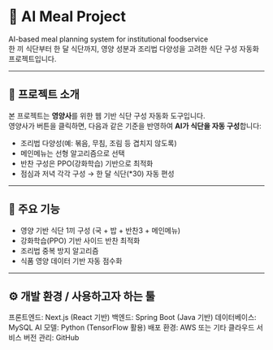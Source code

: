 # 🧠 AI Meal Project

AI-based meal planning system for institutional foodservice  
한 끼 식단부터 한 달 식단까지, 영양 성분과 조리법 다양성을 고려한 식단 구성 자동화 프로젝트입니다.

---

## 🚀 프로젝트 소개

본 프로젝트는 **영양사**를 위한 웹 기반 식단 구성 자동화 도구입니다.  
영양사가 버튼을 클릭하면, 다음과 같은 기준을 반영하여 **AI가 식단을 자동 구성**합니다:

- 조리법 다양성(예: 볶음, 무침, 조림 등 겹치지 않도록)
- 메인메뉴는 선형 알고리즘으로 선택
- 반찬 구성은 PPO(강화학습) 기반으로 최적화
- 점심과 저녁 각각 구성 → 한 달 식단(*30) 자동 편성

---

## 🧩 주요 기능

- 영양 기반 식단 1끼 구성 (국 + 밥 + 반찬3 + 메인메뉴)
- 강화학습(PPO) 기반 사이드 반찬 최적화
- 조리법 중복 방지 알고리즘
- 식품 영양 데이터 기반 자동 점수화

---

## ⚙️ 개발 환경 / 사용하고자 하는 툴
프론트엔드: Next.js (React 기반)
백엔드: Spring Boot (Java 기반)
데이터베이스: MySQL
AI 모델: Python (TensorFlow 활용)
배포 환경: AWS 또는 기타 클라우드 서비스
버전 관리: GitHub

